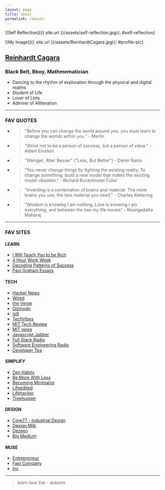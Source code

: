 ```yaml
---
layout: page
title: about
permalink: /about/
---
```


![Self Reflection]({{ site.url }}/assets/self-reflection.jpg){: #self-reflection}

![My Image]({{ site.url }}/assets/ReinhardtCagara.jpg){: #profile-pic}

## <a href="https://www.dropbox.com/s/8edipfuhuxvkek8/Reinhardt%20Cagara.pdf?dl=0">Reinhardt Cagara</a>

### Black Belt, Bboy, Mathmematician
- Dancing to the rhythm of exploration through the physical and digital realms
- Student of Life
- Lover of Lists
- Admirer of Alliteration


<!-- You can find the source code for Jekyll at
{% include icon-github.html username="jekyll" %} /
[jekyll](https://github.com/jekyll/jekyll)
 -->

---------

### FAV QUOTES

- > "Before you can change the world around you, you must learn to change the worlds within you." - Merlin
- > "Strive not to be a person of success, but a person of value." - Albert Einstein
- > "Weniger, Aber Besser" ("Less, But Better") - Dieter Rams
- > "You never change things by fighting the existing reality. To change something, build a new model that makes the existing model obsolete." - Richard Buckminster Fuller
- > "Inventing is a combination of brains and material. The more brains you use, the less material you need." - Charles Kettering
- > "Wisdom is knowing I am nothing, Love is knowing I am everything, and between the two my life moves" - Nisargadatta Maharaj 

---------

### FAV SITES

#### LEARN
- <a href="http://www.iwillteachyoutoberich.com/blog/"> I Will Teach You to be Rich </a>
- <a href="http://fourhourworkweek.com/blog/"> 4 Hour Work Week </a>
- <a href="http://calnewport.com/blog/"> Decoding Patterns of Success </a>
- <a href="http://www.paulgraham.com/articles.html"> Paul Graham Essays </a>

#### TECH
- <a href="https://news.ycombinator.com/"> Hacker News </a>
- <a href="http://www.wired.com/"> Wired </a>
- <a href="http://www.theverge.com/"> the Verge </a>
- <a href="http://www.gizmodo.com/"> Gizmodo </a>
- <a href="http://www.io9.com/"> Io9 </a>
- <a href="http://www.techvibes.com/global"> TechVibes </a>
- <a href="http://www.technologyreview.com/"> MIT Tech Review </a>
- <a href="http://news.mit.edu/"> MIT news </a>
- <a href="https://devchat.tv/js-jabber">Javascript Jabber</a>
- <a href="http://www.fullstackradio.com/">Full Stack Radio</a>
- <a href="http://www.se-radio.net/">Software Engineering Radio</a>
- <a href="https://developertea.com/">Developer Tea</a>

#### SIMPLIFY
- <a href="http://www.zenhabits.net/"> Zen Habits </a>
- <a href="http://www.bemorewithless.com/"> Be More With Less </a>
- <a href="http://www.becomingminimalist.com/"> Becoming Minimalist </a>
- <a href="http://www.lifeedited.com/"> Lifeedited </a>
- <a href="http://www.lifehacker.com/"> Lifehacker </a>
- <a href="http://www.treehugger.com/"> Treehugger </a>

#### DESIGN
- <a href="http://www.core77.com/"> Core77 - Industrial Design </a>
- <a href="http://www.design-milk.com/"> Design Milk </a>
- <a href="http://www.dezeen.com/"> Dezeen </a>
- <a href="https://www.bigmedium.com/"> Big Medium </a>

#### MUSE
- <a href= "http://www.entrepreneur.com/">Entrepreneur</a>
- <a href="http://www.fastcompany.com/">Fast Company</a>
- <a href="http://www.inc.com/">Inc</a>

---------

> _learn love live - autumn_